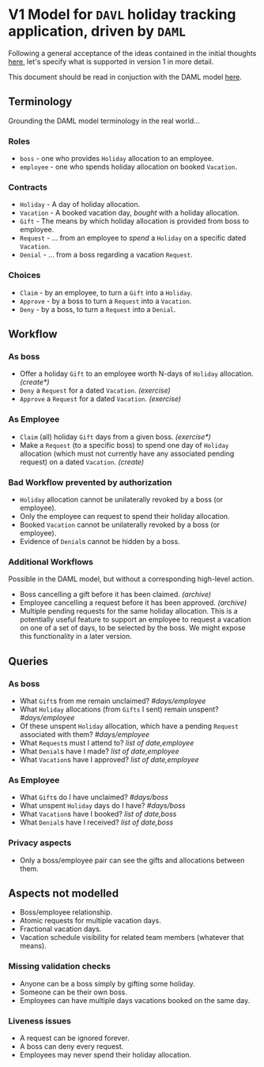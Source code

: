 

# V1 Model for `DAVL` holiday tracking application, driven by `DAML`

Following a general acceptance of the ideas contained in the initial thoughts
[here](/notes/model-early-thoughts.md),
let's specify what is supported in version 1 in more detail.

This document should be read in conjuction with the DAML model
[here](/daml/Model.daml).


## Terminology

Grounding the DAML model terminology in the real world...

### Roles

- `boss` - one who provides `Holiday` allocation to an employee.
- `employee` - one who spends holiday allocation on booked `Vacation`.

### Contracts

- `Holiday` - A day of holiday allocation.
- `Vacation` - A booked vacation day, _bought_ with a holiday allocation.
- `Gift` -  The means by which holiday allocation is provided from boss to employee.
- `Request` - ... from an employee to _spend_ a `Holiday` on a specific dated `Vacation`.
- `Denial` - ... from a boss regarding a vacation `Request`.

### Choices

- `Claim` - by an employee, to turn a `Gift` into a `Holiday`.
- `Approve` - by a boss to turn a `Request` into a `Vacation`.
- `Deny` - by a boss, to turn a `Request` into a `Denial`.

## Workflow

### As boss

- Offer a holiday `Gift` to an employee worth N-days of `Holiday` allocation. _(create*)_
- `Deny` a `Request` for a dated `Vacation`. _(exercise)_
- `Approve` a `Request` for a dated `Vacation`. _(exercise)_

### As Employee

- `Claim` (all) holiday `Gift` days from a given boss. _(exercise*)_
- Make a `Request` (to a specific boss) to spend one day of `Holiday` allocation (which must not currently have any associated pending request) on a dated `Vacation`. _(create)_


### Bad Workflow prevented by authorization

- `Holiday` allocation cannot be unilaterally revoked by a boss (or employee).
- Only the employee can request to spend their holiday allocation.
- Booked `Vacation` cannot be unilaterally revoked by a boss (or employee).
- Evidence of `Denial`s cannot be hidden by a boss.

### Additional Workflows

Possible in the DAML model, but without a corresponding high-level action.

- Boss cancelling a gift before it has been claimed. _(archive)_
- Employee cancelling a request before it has been approved. _(archive)_
- Multiple pending requests for the same holiday allocation. This is a potentially useful feature to support an employee to request a vacation on one of a set of days, to be selected by the boss. We might expose this functionality in a later version.


## Queries

### As boss

- What `Gift`s from me remain unclaimed? _#days/employee_
- What `Holiday` allocations (from `Gifts` I sent) remain unspent? _#days/employee_
- Of these unspent `Holiday` allocation, which have a pending `Request` associated with them? _#days/employee_
- What `Request`s must I attend to? _list of date,employee_
- What `Denial`s have I made? _list of date,employee_
- What `Vacation`s have I approved? _list of date,employee_

### As Employee

- What `Gift`s do I have unclaimed? _#days/boss_
- What unspent `Holiday` days do I have? _#days/boss_
- What `Vacation`s have I booked? _list of date,boss_
- What `Denial`s have I received? _list of date,boss_

### Privacy aspects

- Only a boss/employee pair can see the gifts and allocations between them.


## Aspects not modelled

- Boss/employee relationship.
- Atomic requests for multiple vacation days.
- Fractional vacation days.
- Vacation schedule visibility for related team members (whatever that means).

### Missing validation checks

- Anyone can be a boss simply by gifting some holiday.
- Someone can be their own boss.
- Employees can have multiple days vacations booked on the same day.

### Liveness issues

- A request can be ignored forever.
- A boss can deny every request.
- Employees may never spend their holiday allocation.
